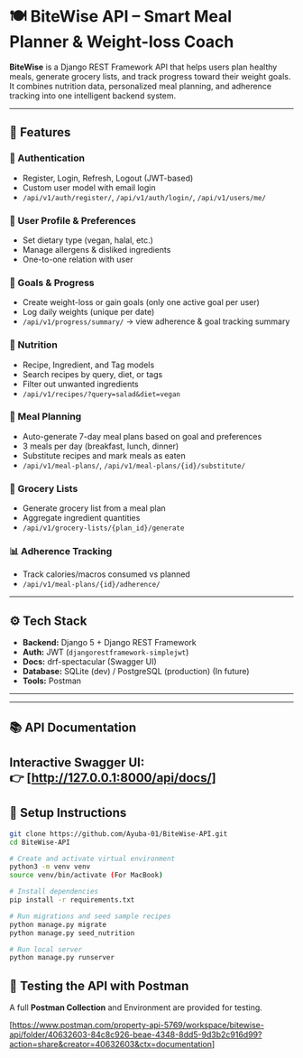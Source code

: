 # 🍽️ BiteWise API – Smart Meal Planner & Weight-loss Coach

**BiteWise** is a Django REST Framework API that helps users plan healthy meals, generate grocery lists, and track progress toward their weight goals.  
It combines nutrition data, personalized meal planning, and adherence tracking into one intelligent backend system.

---

## 🚀 Features

### 🔐 Authentication
- Register, Login, Refresh, Logout (JWT-based)
- Custom user model with email login
- `/api/v1/auth/register/`, `/api/v1/auth/login/`, `/api/v1/users/me/`

### 👤 User Profile & Preferences
- Set dietary type (vegan, halal, etc.)
- Manage allergens & disliked ingredients
- One-to-one relation with user

### 🎯 Goals & Progress
- Create weight-loss or gain goals (only one active goal per user)
- Log daily weights (unique per date)
- `/api/v1/progress/summary/` → view adherence & goal tracking summary

### 🥗 Nutrition
- Recipe, Ingredient, and Tag models
- Search recipes by query, diet, or tags
- Filter out unwanted ingredients
- `/api/v1/recipes/?query=salad&diet=vegan`

### 📅 Meal Planning
- Auto-generate 7-day meal plans based on goal and preferences
- 3 meals per day (breakfast, lunch, dinner)
- Substitute recipes and mark meals as eaten
- `/api/v1/meal-plans/`, `/api/v1/meal-plans/{id}/substitute/`

### 🛒 Grocery Lists
- Generate grocery list from a meal plan
- Aggregate ingredient quantities
- `/api/v1/grocery-lists/{plan_id}/generate`

### 📊 Adherence Tracking
- Track calories/macros consumed vs planned
- `/api/v1/meal-plans/{id}/adherence/`

---

## ⚙️ Tech Stack

- **Backend:** Django 5 + Django REST Framework
- **Auth:** JWT (`djangorestframework-simplejwt`)
- **Docs:** drf-spectacular (Swagger UI)
- **Database:** SQLite (dev) / PostgreSQL (production) (In future)
- **Tools:** Postman
---

---

## 📚 API Documentation

Interactive Swagger UI:  
👉 [http://127.0.0.1:8000/api/docs/]
---

## 🧰 Setup Instructions

```bash
git clone https://github.com/Ayuba-01/BiteWise-API.git
cd BiteWise-API

# Create and activate virtual environment
python3 -m venv venv
source venv/bin/activate (For MacBook)

# Install dependencies
pip install -r requirements.txt

# Run migrations and seed sample recipes
python manage.py migrate
python manage.py seed_nutrition

# Run local server
python manage.py runserver
```

## 🧪 Testing the API with Postman

A full **Postman Collection** and Environment are provided for testing.

[https://www.postman.com/property-api-5769/workspace/bitewise-api/folder/40632603-84c8c926-beae-4348-8dd5-9d3b2c916d99?action=share&creator=40632603&ctx=documentation]